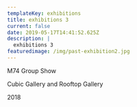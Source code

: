 ```yaml
---
templateKey: exhibitions
title: exhibitions 3
current: false
date: 2019-05-17T14:41:52.625Z
description: |
  exhibitions 3
featuredimage: /img/past-exhibition2.jpg
---
```

M74 Group Show

Cubic Gallery and Rooftop Gallery

2018
